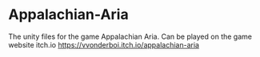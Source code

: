 # Appalachian-Aria
The unity files for the game Appalachian Aria. Can be played on the game website itch.io
https://vvonderboi.itch.io/appalachian-aria
